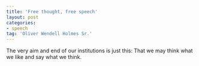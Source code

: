 ```yaml
---
title: 'Free thought, free speech'
layout: post
categories:
- speech
tag: 'Oliver Wendell Holmes Sr.'
---
```


The very aim and end of our institutions is just this: That we may think what we like and say what we think.